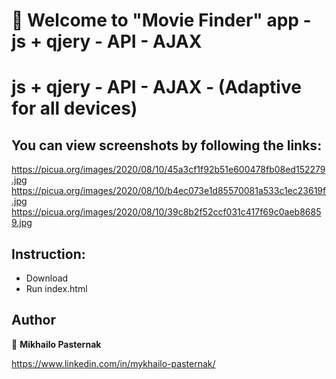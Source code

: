 # 👋 Welcome to "Movie Finder" app  - js + qjery - API - AJAX 

# js + qjery - API - AJAX - (Adaptive for all devices)


## You can view screenshots by following the links:
https://picua.org/images/2020/08/10/45a3cf1f92b51e600478fb08ed152279.jpg
https://picua.org/images/2020/08/10/b4ec073e1d85570081a533c1ec23619f.jpg
https://picua.org/images/2020/08/10/39c8b2f52ccf031c417f69c0aeb86859.jpg

## Instruction:
* Download
* Run index.html


## Author

👤 **Mikhailo Pasternak**

https://www.linkedin.com/in/mykhailo-pasternak/

